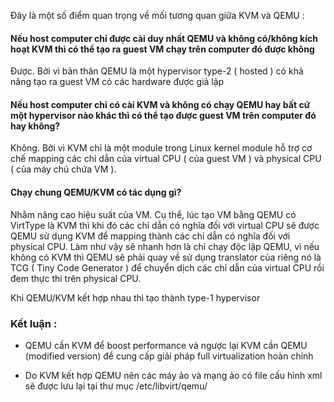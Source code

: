 Đây là một số điểm quan trọng về mối tương quan giữa KVM và QEMU :

####  Nếu host computer chỉ được cài duy nhất QEMU và không có/không kích hoạt KVM thì có thể tạo ra guest VM chạy trên computer đó được không

Được. Bởi vì bản thân QEMU là một hypervisor type-2 ( hosted ) có khả năng tạo ra guest VM có các hardware được giả lập

#### Nếu host computer chỉ có cài KVM và không có chạy QEMU hay bất cứ một hypervisor nào khác thì có thể tạo được guest VM trên computer đó hay không?

Không. Bởi vì KVM chỉ là một module trong Linux kernel module hỗ trợ cơ chế mapping các chỉ dẫn của virtual CPU ( của guest VM ) và physical CPU ( của máy chủ chứa VM ).

#### Chạy chung QEMU/KVM có tác dụng gì?

Nhằm nâng cao hiệu suất của VM. Cụ thể, lúc tạo VM bằng QEMU có VirtType là KVM thì khi đó các chỉ dẫn có nghĩa đối với virtual CPU sẽ được QEMU sử dụng KVM để mapping thành các chỉ dẫn có nghĩa đối với physical CPU. Làm như vậy sẽ nhanh hơn là chỉ chạy độc lập QEMU, vì nếu không có KVM thì QEMU sẽ phải quay về sử dụng translator của riêng nó là TCG ( Tiny Code Generator ) để chuyển dịch các chỉ dẫn của virtual CPU rồi đem thực thi trên physical CPU.

Khi QEMU/KVM kết hợp nhau thì tạo thành type-1 hypervisor

### Kết luận :

- QEMU cần KVM để boost performance và ngược lại KVM cần QEMU (modified version) để cung cấp giải pháp full virtualization hoàn chỉnh

- Do KVM kết hợp QEMU nên các máy ảo và mạng ảo có file cấu hình xml sẽ được lưu lại tại thư mục /etc/libvirt/qemu/
